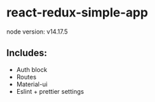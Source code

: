 # react-redux-simple-app
node version: v14.17.5

## Includes:
- Auth block 
- Routes 
- Material-ui 
- Eslint + prettier settings
